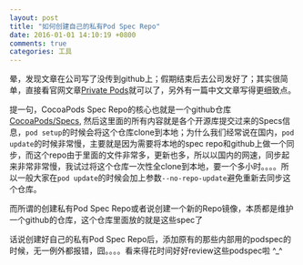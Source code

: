 ```yaml
---
layout: post
title: "如何创建自己的私有Pod Spec Repo"
date: 2016-01-01 14:10:19 +0800
comments: true
categories: 工具
---
```


晕，发现文章在公司写了没传到github上；假期结束后去公司发好了；其实很简单，直接看官网文章[Private Pods](https://guides.cocoapods.org/making/private-cocoapods.html)就可以了，另外有一篇中文文章写得更细致点。

提一句，CocoaPods Spec Repo的核心也就是一个github仓库[CocoaPods/Specs](https://github.com/CocoaPods/Specs), 然后这里面的所有内容就是各个开源库提交过来的Specs信息，`pod setup`的时候会将这个仓库clone到本地；为什么我们经常说在国内，`pod update`的时候非常慢，主要就是因为需要将本地的spec repo和github上做一个同步，而这个repo由于里面的文件非常多，更新也多，所以以国内的网速，同步起来非常非常慢，我试过将这个仓库一次性全clone到本地，要一个多小时。。。。所以一般大家在`pod update`的时候会加上参数`--no-repo-update`避免重新去同步这个仓库。

而所谓的创建私有Pod Spec Repo或者说创建一个新的Repo镜像，本质都是维护一个github的仓库，这个仓库里面放的就是这些spec了

话说创建好自己的私有Pod Spec Repo后，添加原有的那些内部用的podspec的时候，无一例外都报错，囧。。。。看来得花时间好好review这些podspec啦 ^_^